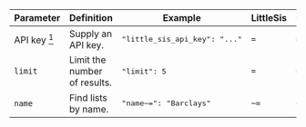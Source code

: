 <table>
  <thead>
    <tr>
      <th>Parameter</th>
      <th>Definition</th>
      <th>Example</th>
      <th class="api"><div><div>LittleSis</div></div></th>
      <th class="api"><div><div>OpenCorporates</div></div></th>
    </tr>
  </thead>
  <tbody>
    <tr>
      <td>API key <a href="#note1"><sup>1</sup></a></td>
      <td>Supply an API key.</td>
      <td class="example"><pre>"little_sis_api_key": "..."</pre></td>
      <td><code>=</code></td>
      <td><code>=</code></td>
    </tr>
    <tr>
      <td><code>limit</code></td>
      <td>Limit the number of results.</td>
      <td class="example"><pre>"limit": 5</pre></td>
      <td><code>=</code></td>
      <td><code>=</code></td>
    </tr>
    <tr>
      <td><code>name</code></td>
      <td>Find lists by name.</td>
      <td class="example"><pre>"name~=": "Barclays"</pre></td>
      <td><code>~=</code></td>
      <td><code>~=</code></td>
    </tr>
  </tbody>
</table>
